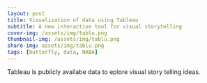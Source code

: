 ```yaml
---
layout: post
title: Visualization of data using Tableau
subtitle: A new interactive tool for visual storytelling
cover-img: /assets/img/tablu.png
thumbnail-img: /assets/img/tablu.png
share-img: assets/img/tablu.png
tags: [butterfly, data, NABA]
---
```


Tableau is publicly availabe data to eplore visual story telling ideas. 
